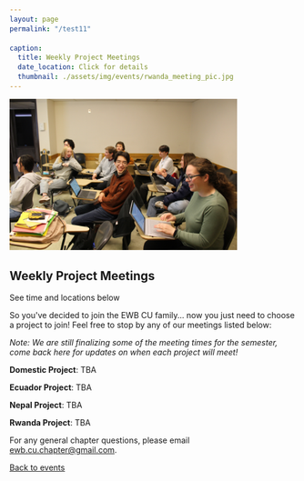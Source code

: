 ```yaml
---
layout: page
permalink: "/test11"

caption:
  title: Weekly Project Meetings
  date_location: Click for details
  thumbnail: ./assets/img/events/rwanda_meeting_pic.jpg
---
```


<img src="./assets/img/events/rwanda_meeting_pic.jpg" alt="Rwanda Meeting" width="400"/>

<div>
	<h2 class="section-heading text-uppercase">Weekly Project Meetings</h2>
</div>

<div>
  <p class="text-muted">See time and locations below</p>
</div>

So you've decided to join the EWB CU family... now you just need to choose a project to join! Feel free to stop by any of our meetings listed below:

*Note: We are still finalizing some of the meeting times for the semester, come back here for updates on when each project will meet!*

**Domestic Project**: TBA

**Ecuador Project**: TBA

**Nepal Project**: TBA

**Rwanda Project**: TBA

For any general chapter questions, please email <a href="mailto:ewb.cu.chapter@gmail.com">ewb.cu.chapter@gmail.com</a>.

<a href="/events"><u>Back to events</u></a>